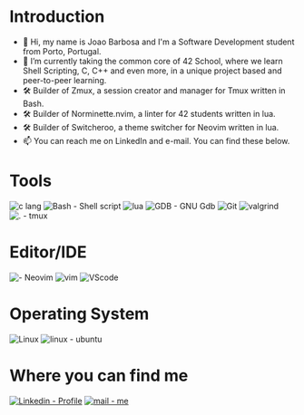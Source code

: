   # Introduction
- 👋 Hi, my name is Joao Barbosa and I'm a Software Development student from Porto, Portugal.
- 🌱 I’m currently taking the common core of 42 School, where we learn Shell Scripting, C, C++ and even more, in a unique project based and peer-to-peer learning.
- 🛠️ Builder of Zmux, a session creator and manager for Tmux written in Bash.
- 🛠️ Builder of Norminette.nvim, a linter for 42 students written in lua.
- 🛠️ Builder of Switcheroo, a theme switcher for Neovim written in lua.
- 📫 You can reach me on LinkedIn and e-mail. You can find these below.

 # Tools
<p>

![c lang](https://img.shields.io/badge/C-c_lang-2ea44f?style=for-the-badge&logo=c)
![Bash - Shell script](https://img.shields.io/badge/Bash-Shell_script-2ea44f?style=for-the-badge&logo=gnubash)
![lua](https://img.shields.io/badge/.-lua-2ea44f?style=for-the-badge&logo=lua)
![GDB - GNU Gdb](https://img.shields.io/badge/GDB-GNU_Gdb-2ea44f?style=for-the-badge&logo=gnu)
![Git](https://img.shields.io/badge/.-Git-2ea44f?style=for-the-badge&logo=git)
![valgrind](https://img.shields.io/badge/.-valgrind-2ea44f?style=for-the-badge&logo=valgrind)
![. - tmux](https://img.shields.io/badge/.-tmux-2ea44f?style=for-the-badge&logo=tmux)

 </p>

# Editor/IDE
![- Neovim](https://img.shields.io/badge/.-Neovim-2ea44f?style=for-the-badge&logo=neovim)
![vim](https://img.shields.io/badge/.-vim-2ea44f?style=for-the-badge&logo=vim)
![VScode](https://img.shields.io/badge/VScode-2ea44f?style=for-the-badge&logo=vscode&logoColor=black)


# Operating System
![Linux](https://img.shields.io/badge/.-Linux-2ea44f?style=for-the-badge&logo=linux&logoColor=black)
![linux - ubuntu](https://img.shields.io/badge/linux-ubuntu-2ea44f?style=for-the-badge&logo=ubuntu&logoColor=%23E95420)

  # Where you can find me
  [![Linkedin - Profile](https://img.shields.io/badge/Linkedin-Profile-2ea44f?style=for-the-badge&logo=linkedin)](https://https://www.linkedin.com/in/joao-albuquerque-barbosa)
  [![mail - me](https://img.shields.io/badge/mail-me-2ea44f?style=for-the-badge&logo=gmail)](mailto:joao.a.barbosa@proton.me)

<!---
Jonniewalk30/Jonniewalk30 is a ✨ special ✨ repository because its `README.md` (this file) appears on your GitHub profile.
You can click the Preview link to take a look at your changes.
--->


